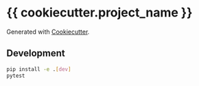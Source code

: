 # {{ cookiecutter.project_name }}

Generated with [Cookiecutter](https://github.com/cookiecutter/cookiecutter).

## Development

```bash
pip install -e .[dev]
pytest
```
